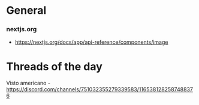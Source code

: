 # General

### nextjs.org
- <https://nextjs.org/docs/app/api-reference/components/image>

# Threads of the day

Visto americano - https://discord.com/channels/751032355279339583/1165381282587488376

